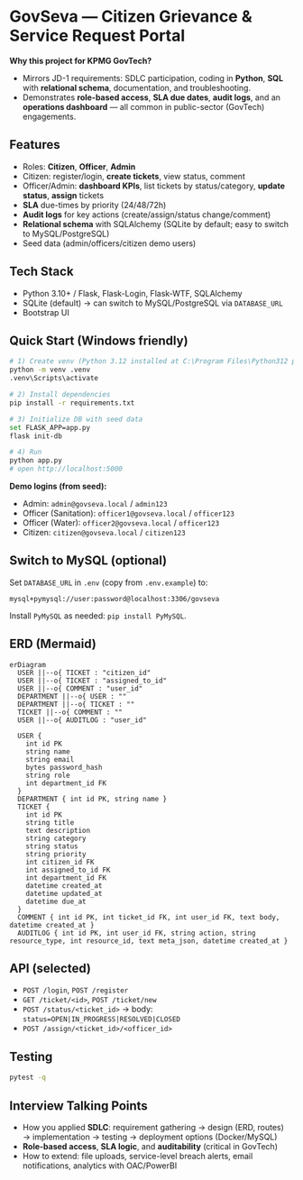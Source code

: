 # GovSeva — Citizen Grievance & Service Request Portal

**Why this project for KPMG GovTech?**  
- Mirrors JD-1 requirements: SDLC participation, coding in **Python**, **SQL** with **relational schema**, documentation, and troubleshooting.  
- Demonstrates **role-based access**, **SLA due dates**, **audit logs**, and an **operations dashboard** — all common in public-sector (GovTech) engagements.  

## Features
- Roles: **Citizen**, **Officer**, **Admin**
- Citizen: register/login, **create tickets**, view status, comment
- Officer/Admin: **dashboard KPIs**, list tickets by status/category, **update status**, **assign** tickets
- **SLA** due-times by priority (24/48/72h)
- **Audit logs** for key actions (create/assign/status change/comment)
- **Relational schema** with SQLAlchemy (SQLite by default; easy to switch to MySQL/PostgreSQL)
- Seed data (admin/officers/citizen demo users)

## Tech Stack
- Python 3.10+ / Flask, Flask-Login, Flask-WTF, SQLAlchemy
- SQLite (default) → can switch to MySQL/PostgreSQL via `DATABASE_URL`
- Bootstrap UI

## Quick Start (Windows friendly)
```bash
# 1) Create venv (Python 3.12 installed at C:\Program Files\Python312 per your setup)
python -m venv .venv
.venv\Scripts\activate

# 2) Install dependencies
pip install -r requirements.txt

# 3) Initialize DB with seed data
set FLASK_APP=app.py
flask init-db

# 4) Run
python app.py
# open http://localhost:5000
```

**Demo logins (from seed):**
- Admin: `admin@govseva.local` / `admin123`
- Officer (Sanitation): `officer1@govseva.local` / `officer123`
- Officer (Water): `officer2@govseva.local` / `officer123`
- Citizen: `citizen@govseva.local` / `citizen123`

## Switch to MySQL (optional)
Set `DATABASE_URL` in `.env` (copy from `.env.example`) to:  
```
mysql+pymysql://user:password@localhost:3306/govseva
```
Install `PyMySQL` as needed: `pip install PyMySQL`.

## ERD (Mermaid)
```mermaid
erDiagram
  USER ||--o{ TICKET : "citizen_id"
  USER ||--o{ TICKET : "assigned_to_id"
  USER ||--o{ COMMENT : "user_id"
  DEPARTMENT ||--o{ USER : ""
  DEPARTMENT ||--o{ TICKET : ""
  TICKET ||--o{ COMMENT : ""
  USER ||--o{ AUDITLOG : "user_id"

  USER {
    int id PK
    string name
    string email
    bytes password_hash
    string role
    int department_id FK
  }
  DEPARTMENT { int id PK, string name }
  TICKET {
    int id PK
    string title
    text description
    string category
    string status
    string priority
    int citizen_id FK
    int assigned_to_id FK
    int department_id FK
    datetime created_at
    datetime updated_at
    datetime due_at
  }
  COMMENT { int id PK, int ticket_id FK, int user_id FK, text body, datetime created_at }
  AUDITLOG { int id PK, int user_id FK, string action, string resource_type, int resource_id, text meta_json, datetime created_at }
```

## API (selected)
- `POST /login`, `POST /register`
- `GET /ticket/<id>`, `POST /ticket/new`
- `POST /status/<ticket_id>` → body: `status=OPEN|IN_PROGRESS|RESOLVED|CLOSED`
- `POST /assign/<ticket_id>/<officer_id>`

## Testing
```bash
pytest -q
```

## Interview Talking Points
- How you applied **SDLC**: requirement gathering → design (ERD, routes) → implementation → testing → deployment options (Docker/MySQL)
- **Role-based access**, **SLA logic**, and **auditability** (critical in GovTech)
- How to extend: file uploads, service-level breach alerts, email notifications, analytics with OAC/PowerBI
```

